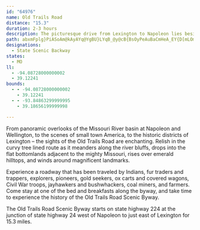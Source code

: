 ```yaml
---
id: "64976"
name: Old Trails Road
distance: "15.3"
duration: 2-3 hours
description: The picturesque drive from Lexington to Napoleon lies beside the Missouri River, and allows its travelers to experience a roadway that has been traveled by people from all walks of life over the years.
path: abxmFplg}PiASoAm@kAyAYq@YgBU}LYqB_@y@cB{BsOyPeAuBaCmHeA_EY{D[mLOmAYeA_@y@sAeB_Bi@oEeAwAcBmA{BcBoMImBEw^Euk@KkDkAuKOaSBuB_B_aAD}CXmCfJ{q@H}ACcDk@mGc@wLaFkWOyBH_CrAuJrBi`@Nw^Xs\jAy\A}DKqMSeAmCgIqKkbAWyCBaBZmCR_AvBgFPeAN{BL_MB{p@IoKOkA]gAiEaHyBgEmAgDi@cCeFgZ{AgFcC_Fu@mAyNaRk@k@mAy@iAa@mAQoDAmD^wA`@uDlBiBb@qB?oD_@}Ae@yAs@oBkAiA{@oLaOiAwBiC{HsFuLoNe^mDoHyBqFmC}F}GgMyBqDkD{GwHqQyCyI}AuDwJoScGuNib@}u@kOo[}AmByCuF{JgOwAuCkAeEkAqCgPmTcCqCgL}OoCsEe@_BGeANy@Xs@|CmEd@_n@L_]f@gn@HoC?gBTqJ?gAG_AqBuKSkBGaCDiO^uj@
designations:
  - State Scenic Backway
states:
  - MO
ll:
  - -94.08728000000002
  - 39.12241
bounds:
  - - -94.08728000000002
    - 39.12241
  - - -93.84863299999995
    - 39.18656199999998

---
```


From panoramic overlooks of the Missouri River basin at Napoleon and Wellington, to the scenes of small town America, to the historic districts of Lexington – the sights of the Old Trails Road are enchanting.  Relish in the curvy tree lined route as it meanders along the river bluffs, drops into the flat bottomlands adjacent to the mighty Missouri, rises over emerald hilltops, and winds around magnificent landmarks.

Experience a roadway that has been traveled by Indians, fur traders and trappers, explorers, pioneers, gold seekers, ox carts and covered wagons, Civil War troops, jayhawkers and bushwhackers, coal miners, and farmers.  Come stay at one of the bed and breakfasts along the byway, and take time to experience the history of the Old Trails Road Scenic Byway.

The Old Trails Road Scenic Byway starts on state highway 224 at the junction of state highway 24 west of Napoleon to just east of Lexington for 15.3 miles.
